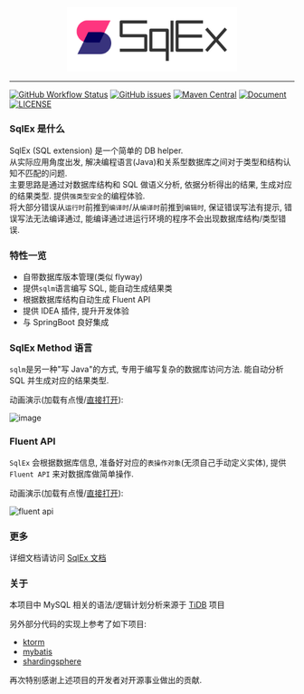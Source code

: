 <div align="center">
    <img src="assets/logo.svg" style="width: 300px" alt="logo"/>
</div>

---

[![GitHub Workflow Status](https://img.shields.io/github/workflow/status/sqlex/sqlex/build%20and%20release?style=flat-square)](https://github.com/sqlex/sqlex/actions/workflows/buildAndRelease.yml)
[![GitHub issues](https://img.shields.io/github/issues/sqlex/sqlex?style=flat-square)](https://github.com/sqlex/sqlex/issues)
[![Maven Central](https://img.shields.io/maven-central/v/me.danwi.sqlex/core?style=flat-square)](https://search.maven.org/search?q=me.danwi.sqlex)
[![Document](https://img.shields.io/badge/doc-reference-brightgreen?style=flat-square)](https://sqlex.github.io)
[![LICENSE](https://img.shields.io/github/license/sqlex/sqlex.svg?style=flat-square)](https://github.com/sqlex/sqlex/blob/master/LICENSE)

### SqlEx 是什么

SqlEx (SQL extension) 是一个简单的 DB helper.  
从实际应用角度出发, 解决编程语言(Java)和关系型数据库之间对于类型和结构认知不匹配的问题.  
主要思路是通过对数据库结构和 SQL 做语义分析, 依据分析得出的结果, 生成对应的结果类型. 提供`强类型安全`的编程体验.  
将大部分错误从`运行时`前推到`编译时`/从`编译时`前推到`编辑时`, 保证错误写法有提示, 错误写法无法编译通过, 能编译通过进运行环境的程序不会出现数据库结构/类型错误.

### 特性一览

- 自带数据库版本管理(类似 flyway)
- 提供`sqlm`语言编写 SQL, 能自动生成结果类
- 根据数据库结构自动生成 Fluent API
- 提供 IDEA 插件, 提升开发体验
- 与 SpringBoot 良好集成

### SqlEx Method 语言

`sqlm`是另一种"写 Java"的方式, 专用于编写复杂的数据库访问方法. 能自动分析 SQL 并生成对应的结果类型.

动画演示(加载有点慢/[直接打开](https://github.com/sqlex/sqlex/blob/master/assets/sqlm.gif)):

![image](assets/sqlm.gif)

### Fluent API

`SqlEx` 会根据数据库信息, 准备好对应的`表操作对象`(无须自己手动定义实体), 提供 `Fluent API` 来对数据库做简单操作.

动画演示(加载有点慢/[直接打开](https://github.com/sqlex/sqlex/blob/master/assets/fluent-api.gif)):

![fluent api](assets/fluent-api.gif)

### 更多

详细文档请访问 [SqlEx 文档](https://sqlex.github.io)

### 关于

本项目中 MySQL 相关的语法/逻辑计划分析来源于 [TiDB](https://github.com/pingcap/tidb) 项目

另外部分代码的实现上参考了如下项目:

- [ktorm](https://github.com/kotlin-orm/ktorm)
- [mybatis](https://github.com/mybatis/mybatis-3)
- [shardingsphere](https://github.com/apache/shardingsphere)

再次特别感谢上述项目的开发者对开源事业做出的贡献.
